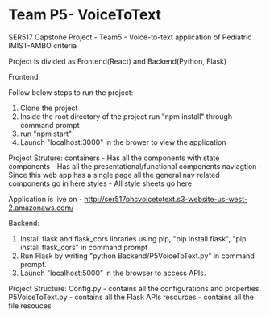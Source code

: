 # Team P5- VoiceToText
SER517 Capstone Project - Team5 - Voice-to-text application of Pediatric IMIST-AMBO criteria 

Project is divided as Frontend(React) and Backend(Python, Flask)

Frontend: 

Follow below steps to run the project:

1. Clone the project
2. Inside the root directory of the project run "npm install" through command prompt
3. run "npm start"
4. Launch "localhost:3000" in the brower to view the application

Project Struture:
containers - Has all the components with state 
components - Has all the presentational/functional components 
naviagtion - Since this web app has a single page all the general nav related components go in here 
styles - All style sheets go here


Application is live on - http://ser517phcvoicetotext.s3-website-us-west-2.amazonaws.com/


Backend:
1. Install flask and flask_cors libraries using pip, "pip install flask", "pip install flask_cors" in command prompt
2. Run Flask by writing "python Backend/P5VoiceToText.py" in command prompt.
3. Launch "localhost:5000" in the browser to access APIs.

Project Structure:
Config.py - contains all the configurations and properties.
P5VoiceToText.py - contains all the Flask APIs 
resources - contains all the file resouces


